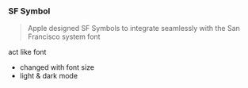 ### SF Symbol
> Apple designed SF Symbols to integrate seamlessly with the San Francisco system font

act like font
- changed with font size
- light & dark mode